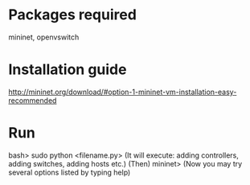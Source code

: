 # Packages required
mininet, openvswitch
# Installation guide
http://mininet.org/download/#option-1-mininet-vm-installation-easy-recommended 

# Run
bash> sudo python <filename.py> 
(It will execute: adding controllers, adding switches, adding hosts etc.)
(Then)
mininet>
(Now you may try several options listed by typing help)

